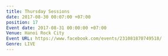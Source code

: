 ```yaml
---
title: Thursday Sessions
date: 2017-08-30 00:07:00 +07:00
position: 17
Event date: 2017-08-31 00:00:00 +07:00
Venue: Hanoi Rock City
Event URL: https://www.facebook.com/events/231081870749518/
Genre: LIVE
---
```



